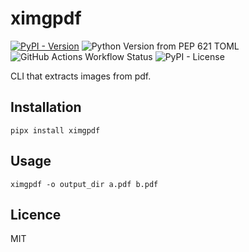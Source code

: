 # ximgpdf

[![PyPI - Version](https://img.shields.io/pypi/v/ximgpdf?logo=PyPI&label=PyPI)](https://pypi.org/project/ximgpdf/)
![Python Version from PEP 621 TOML](https://img.shields.io/python/required-version-toml?logo=Python&label=Python&&tomlFilePath=https%3A%2F%2Fraw.githubusercontent.com%2Fpaqira%2Fximgpdf%2Fmain%2Fpyproject.toml)
![GitHub Actions Workflow Status](https://img.shields.io/github/actions/workflow/status/paqira/ximgpdf/ci.yaml?logo=GitHub)
![PyPI - License](https://img.shields.io/pypi/l/ximgpdf)

CLI that extracts images from pdf.

## Installation

```shell
pipx install ximgpdf
```

## Usage

```shell
ximgpdf -o output_dir a.pdf b.pdf
```

## Licence

MIT
